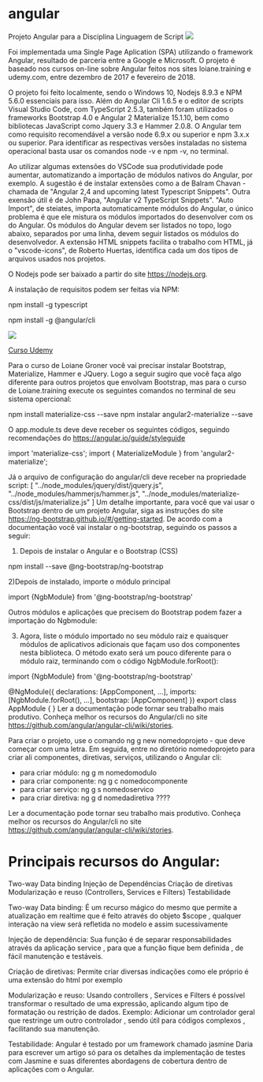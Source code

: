 # angular
Projeto Angular para a Disciplina Linguagem de Script
<img src="https://angular.io/assets/images/logos/angular/angular.png">

Foi implementada uma Single Page Aplication (SPA) utilizando o framework Angular, resultado de parceria entre a Google e Microsoft. O projeto é baseado nos cursos on-line sobre Angular feitos nos sites loiane.training e udemy.com, entre dezembro de 2017 e fevereiro de 2018.

O projeto foi feito localmente, sendo o Windows 10, Nodejs 8.9.3 e NPM 5.6.0 essenciais para isso. Além do Angular Cli 1.6.5 e o editor de scripts Visual Studio Code, com TypeScript 2.5.3, também foram utilizados o frameworks Bootstrap 4.0 e Angular 2 Materialize 15.1.10, bem como bibliotecas JavaScript como Jquery 3.3 e Hammer 2.0.8. O Angular tem como requisito recomendável a versão node 6.9.x ou  superior e npm 3.x.x ou superior. Para identificar as respectivas versões instaladas no sistema operacional basta usar os comandos node -v e npm -v, no terminal. 

Ao utilizar algumas extensões do VSCode sua produtividade pode aumentar, automatizando a importação de módulos nativos do Angular, por exemplo. A sugestão é de instalar extensões como a de Balram Chavan - chamada de "Angular 2,4 and upcoming latest Typescript Snippets". Outra exensão útil é de John Papa, "Angular v2 TypeScript Snippets". "Auto Import", de steiates, importa automaticamente módulos do Angular, o único problema é que ele mistura os módulos importados do desenvolver com os do Angular. Os módulos do Angular devem ser listados no topo, logo abaixo, separados por uma linha, devem seguir listados os módulos do desenvolvedor. A extensão HTML snippets facilita o trabalho com HTML, já o "vscode-icons", de Roberto Huertas, identifica cada um dos tipos de arquivos usados nos projetos.

O Nodejs pode ser baixado a partir do site https://nodejs.org.

A instalação de requisitos podem ser feitas via NPM:

npm install -g typescript

npm install -g @angular/cli


<img src="http://helderrangel.com.br/imagens/visaogeral.png">

<a href=
"https://www.udemy.com/curso-de-desenvolvimento-web-com-es6-typescript-e-angular-4/learn/v4/overview">Curso Udemy</a>

Para o curso de Loiane Groner você vai precisar instalar Bootstrap, Materialize, Hammer e JQuery. Logo a seguir sugiro que você faça algo diferente para outros projetos que envolvam Bootstrap, mas para o curso de Loiane.training execute os seguintes comandos no terminal de seu sistema opercional:

npm install materialize-css --save
npm instalar angular2-materialize --save

O app.module.ts deve deve receber os seguintes códigos, seguindo recomendações do https://angular.io/guide/styleguide

import 'materialize-css';
import { MaterializeModule } from 'angular2-materialize';

Já o arquivo de configuração do angular/cli deve receber na propriedade script:
[
"../node_modules/jquery/dist/jquery.js",
  "../node_modules/hammerjs/hammer.js",
  "../node_modules/materialize-css/dist/js/materialize.js"
  ]
Um detalhe importante, para você que vai usar o Bootstrap dentro de um projeto Angular, siga as instruções do site https://ng-bootstrap.github.io/#/getting-started. De acordo com a documentação você vai instalar o ng-bootstrap, seguindo os passos a seguir:

1) Depois de instalar o Angular e o Bootstrap (CSS)

npm install --save @ng-bootstrap/ng-bootstrap

2)Depois de instalado, importe o módulo principal

import {NgbModule} from '@ng-bootstrap/ng-bootstrap'

Outros módulos e aplicações que precisem do Bootstrap podem fazer a importação do Ngbmodule:

3) Agora, liste o módulo importado no seu módulo raiz e quaisquer módulos de aplicativos adicionais que façam uso dos componentes nesta biblioteca. O método exato será um pouco diferente para o módulo raiz, terminando com o código NgbModule.forRoot():

import {NgbModule} from '@ng-bootstrap/ng-bootstrap'

@NgModule({
  declarations: [AppComponent, ...],
  imports: [NgbModule.forRoot(), ...],
  bootstrap: [AppComponent]
})
export class AppModule {
}
Ler a documentação pode tornar seu trabalho mais produtivo. Conheça melhor os recursos do Angular/cli no site https://github.com/angular/angular-cli/wiki/stories.

Para criar o projeto, use o comando ng g new nomedoprojeto - que deve começar com uma letra. Em seguida, entre no diretório nomedoprojeto para criar ali componentes, diretivas, serviços, utilizando o Angular cli:

- para criar módulo: ng g m nomedomodulo
- para criar componente: ng g c nomedocomponente
- para criar serviço: ng g s nomedoservico
- para criar diretiva: ng g d nomedadiretiva ????

Ler a documentação pode tornar seu trabalho mais produtivo. Conheça melhor os recursos do Angular/cli no site https://github.com/angular/angular-cli/wiki/stories.

# Principais recursos do Angular:
Two-way Data binding
Injeção de Dependências
Criação de diretivas
Modularização e reuso (Controllers, Services e Filters)
Testabilidade


Two-way Data binding: É um recurso mágico do mesmo que permite a atualização em realtime que é feito através do objeto $scope
 , qualquer interação na view será refletida no modelo e assim sucessivamente

Injeção de dependência: Sua função é de separar responsabilidades através da aplicação service , para que a função fique
bem definida , de fácil manutenção e testáveis.

Criação de diretivas: Permite criar diversas indicações como ele próprio é uma extensão do html por exemplo

Modularização e reuso: Usando controllers , Services e Filters é possível transformar o resultado de uma expressão,
aplicando algum tipo de formatação ou restrição de dados.
Exemplo: Adicionar um controlador geral que restringe um outro controlador , sendo útil para códigos complexos , facilitando
sua manutenção.

Testabilidade: Angular é testado por um framework chamado jasmine
Daria para escrever um artigo só para os detalhes da implementação
de testes com Jasmine e suas diferentes abordagens de cobertura dentro de aplicações com o Angular.
